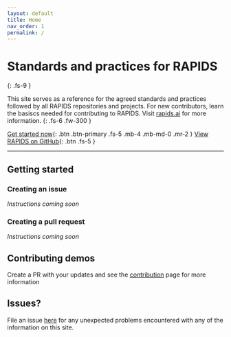 ```yaml
---
layout: default
title: Home
nav_order: 1
permalink: /
---
```



# Standards and practices for RAPIDS
{: .fs-9 }

This site serves as a reference for the agreed standards and practices followed by all RAPIDS repositories and projects. For new contributors, learn the basiscs needed for contributing to RAPIDS. Visit [rapids.ai](http://rapids.ai) for more information.
{: .fs-6 .fw-300 }

[Get started now](#getting-started){: .btn .btn-primary .fs-5 .mb-4 .mb-md-0 .mr-2 } [View RAPIDS on GitHub](https://github.com/rapidsai){: .btn .fs-5 }

---

## Getting started

### Creating an issue

_Instructions coming soon_

### Creating a pull request

_Instructions coming soon_

## Contributing demos

Create a PR with your updates and see the [contribution]() page for more information

## Issues?

File an issue [here](https://github.com/rapidsai/standards/issues/new) for any unexpected problems encountered with any of the information on this site.
